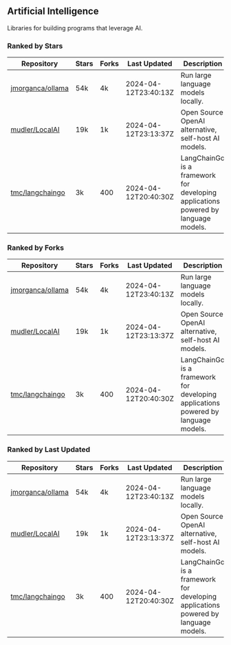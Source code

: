 ## Artificial Intelligence

Libraries for building programs that leverage AI.

### Ranked by Stars

| Repository | Stars | Forks | Last Updated | Description | 
|------------|-------|-------|--------------|-------------|
| [jmorganca/ollama](https://github.com/jmorganca/ollama) | 54k | 4k | 2024-04-12T23:40:13Z |  Run large language models locally. |
| [mudler/LocalAI](https://github.com/mudler/LocalAI) | 19k | 1k | 2024-04-12T23:13:37Z |  Open Source OpenAI alternative, self-host AI models. |
| [tmc/langchaingo](https://github.com/tmc/langchaingo) | 3k | 400 | 2024-04-12T20:40:30Z |  LangChainGo is a framework for developing applications powered by language models. |

### Ranked by Forks

| Repository | Stars | Forks | Last Updated | Description | 
|------------|-------|-------|--------------|-------------|
| [jmorganca/ollama](https://github.com/jmorganca/ollama) | 54k | 4k | 2024-04-12T23:40:13Z |  Run large language models locally. |
| [mudler/LocalAI](https://github.com/mudler/LocalAI) | 19k | 1k | 2024-04-12T23:13:37Z |  Open Source OpenAI alternative, self-host AI models. |
| [tmc/langchaingo](https://github.com/tmc/langchaingo) | 3k | 400 | 2024-04-12T20:40:30Z |  LangChainGo is a framework for developing applications powered by language models. |

### Ranked by Last Updated

| Repository | Stars | Forks | Last Updated | Description | 
|------------|-------|-------|--------------|-------------|
| [jmorganca/ollama](https://github.com/jmorganca/ollama) | 54k | 4k | 2024-04-12T23:40:13Z |  Run large language models locally. |
| [mudler/LocalAI](https://github.com/mudler/LocalAI) | 19k | 1k | 2024-04-12T23:13:37Z |  Open Source OpenAI alternative, self-host AI models. |
| [tmc/langchaingo](https://github.com/tmc/langchaingo) | 3k | 400 | 2024-04-12T20:40:30Z |  LangChainGo is a framework for developing applications powered by language models. |

